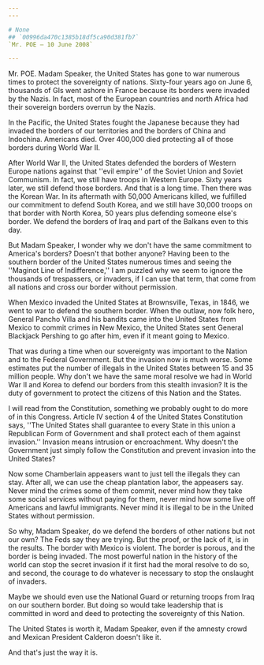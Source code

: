 ```yaml
---
---

# None
## `00996da470c1385b18df5ca90d381fb7`
`Mr. POE — 10 June 2008`

---
```



Mr. POE. Madam Speaker, the United States has gone to war numerous 
times to protect the sovereignty of nations. Sixty-four years ago on 
June 6, thousands of GIs went ashore in France because its borders were 
invaded by the Nazis. In fact, most of the European countries and north 
Africa had their sovereign borders overrun by the Nazis.

In the Pacific, the United States fought the Japanese because they 
had invaded the borders of our territories and the borders of China and 
Indochina. Americans died. Over 400,000 died protecting all of those 
borders during World War II.

After World War II, the United States defended the borders of Western 
Europe nations against that ''evil empire'' of the Soviet Union and 
Soviet Communism. In fact, we still have troops in Western Europe. 
Sixty years later, we still defend those borders. And that is a long 
time. Then there was the Korean War. In its aftermath with 50,000 
Americans killed, we fulfilled our commitment to defend South Korea, 
and we still have 30,000 troops on that border with North Korea, 50 
years plus defending someone else's border. We defend the borders of 
Iraq and part of the Balkans even to this day.

But Madam Speaker, I wonder why we don't have the same commitment to 
America's borders? Doesn't that bother anyone? Having been to the 
southern border of the United States numerous times and seeing the 
''Maginot Line of Indifference,'' I am puzzled why we seem to ignore 
the thousands of trespassers, or invaders, if I can use that term, that 
come from all nations and cross our border without permission.

When Mexico invaded the United States at Brownsville, Texas, in 1846, 
we went to war to defend the southern border. When the outlaw, now folk 
hero, General Pancho Villa and his bandits came into the United States 
from Mexico to commit crimes in New Mexico, the United States sent 
General Blackjack Pershing to go after him, even if it meant going to 
Mexico.

That was during a time when our sovereignty was important to the 
Nation and to the Federal Government. But the invasion now is much 
worse. Some estimates put the number of illegals in the United States 
between 15 and 35 million people. Why don't we have the same moral 
resolve we had in World War II and Korea to defend our borders from 
this stealth invasion? It is the duty of government to protect the 
citizens of this Nation and the States.

I will read from the Constitution, something we probably ought to do 
more of in this Congress. Article IV section 4 of the United States 
Constitution says, ''The United States shall guarantee to every State 
in this union a Republican Form of Government and shall protect each of 
them against invasion.'' Invasion means intrusion or encroachment. Why 
doesn't the Government just simply follow the Constitution and prevent 
invasion into the United States?

Now some Chamberlain appeasers want to just tell the illegals they 
can stay. After all, we can use the cheap plantation labor, the 
appeasers say. Never mind the crimes some of them commit, never mind 
how they take some social services without paying for them, never mind 
how some live off Americans and lawful immigrants. Never mind it is 
illegal to be in the United States without permission.

So why, Madam Speaker, do we defend the borders of other nations but 
not our own? The Feds say they are trying. But the proof, or the lack 
of it, is in the results. The border with Mexico is violent. The border 
is porous, and the border is being invaded. The most powerful nation in 
the history of the world can stop the secret invasion if it first had 
the moral resolve to do so, and second, the courage to do whatever is 
necessary to stop the onslaught of invaders.

Maybe we should even use the National Guard or returning troops from 
Iraq on our southern border. But doing so would take leadership that is 
committed in word and deed to protecting the sovereignty of this 
Nation.

The United States is worth it, Madam Speaker, even if the amnesty 
crowd and Mexican President Calderon doesn't like it.

And that's just the way it is.

